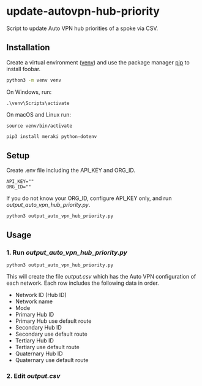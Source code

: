 # update-autovpn-hub-priority
Script to update Auto VPN hub priorities of a spoke via CSV.

## Installation

Create a virtual environment ([venv](https://docs.python.org/3/library/venv.html)) and use the package manager [pip](https://pip.pypa.io/en/stable/) to install foobar.

```bash
python3 -m venv venv
```

On Windows, run:
```
.\venv\Scripts\activate
```

On macOS and Linux run:
```
source venv/bin/activate
```

```bash
pip3 install meraki python-dotenv
```
## Setup
Create .env file including the API_KEY and ORG_ID.
```
API_KEY=""
ORG_ID=""
```
If you do not know your ORG_ID, configure API_KEY only, and run _output_auto_vpn_hub_priority.py_.
```
python3 output_auto_vpn_hub_priority.py
```
## Usage
### 1. Run _output_auto_vpn_hub_priority.py_
```
python3 output_auto_vpn_hub_priority.py
```
This will create the file _output.csv_ which has the Auto VPN configuration of each network. Each row includes the following data in order.
- Network ID (Hub ID)
- Network name
- Mode
- Primary Hub ID
- Primary Hub use default route
- Secondary Hub ID
- Secondary use default route
- Tertiary Hub ID
- Tertiary use default route
- Quaternary Hub ID
- Quaternary use default route
### 2. Edit _output.csv_
